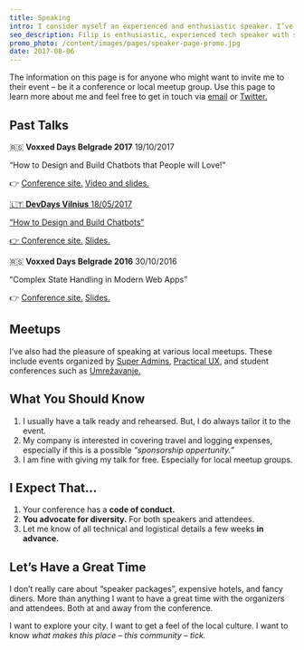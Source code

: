 ```yaml
---
title: Speaking
intro: I consider myself an experienced and enthusiastic speaker. I’ve been fortunate enough to speak at events and meetups of various sizes. It is a good oppertunity, I believe, for one to explore their passion with others.
seo_description: Filip is enthusiastic, experienced tech speaker with several conferences and meetups under his belt. Get in touch!
promo_photo: /content/images/pages/speaker-page-promo.jpg
date: 2017-08-06
---
```


The information on this page is for anyone who might want to invite me to their event – be it a conference or local meetup group. Use this page to learn more about me and feel free to get in touch via <a href="mailto:filipdanic7@gmail.com">email</a> or <a href="https://twitter.com/DanicFilip" target="_blank">Twitter.</a>

## Past Talks

🇷🇸 **Voxxed Days Belgrade 2017** <span class="date-info">19/10/2017</span>

“How to Design and Build Chatbots that People will Love!”

👉 <a href="https://belgrade.voxxeddays.com/speakers/filip-danic" target="_blank">Conference site.</a> <a href="https://www.youtube.com/watch?v=UT0hDoEOHj8" target="_blank">Video and slides.</video>

🇱🇹 **DevDays Vilnius** <span class="date-info">18/05/2017</span>

“How to Design and Build Chatbots”

👉 <a href="http://devdays.lt/filip/" target="_blank">Conference site.</a> <a href="https://speakerdeck.com/filipdanic/how-to-build-and-design-chatbots-devdays-vilnius-2017" target="_blank">Slides.</a>

🇷🇸 **Voxxed Days Belgrade 2016** <span class="date-info">30/10/2016</span>

“Complex State Handling in Modern Web Apps”

👉 <a href="https://belgrade.voxxeddays.com/16/talk/235/" target="_blank">Conference site.</a> <a href="https://speakerdeck.com/filipdanic/complex-state-handling-in-modern-web-apps-filip-danic-at-voxxed-days-belgrade-2016" target="_blank">Slides.</a>

## Meetups

I’ve also had the pleasure of speaking at various local meetups. These include events organized by <a href="https://www.meetup.com/SuperAdmins/" target="_blank">Super Admins</a>, <a href="https://www.meetup.com/Practical-UX/" target="_blank">Practical UX</a>, and student conferences such as <a href="https://www.facebook.com/umrezavanje/" target="_blank">Umrežavanje.</a>

## What You Should Know

1. I usually have a talk ready and rehearsed. But, I do always tailor it to the event.
2. My company is interested in covering travel and logging expenses, especially if this is a possible _“sponsorship oppertunity.”_
3. I am fine with giving my talk for free. Especially for local meetup groups.

## I Expect That…

1. Your conference has a **code of conduct.**
2. **You advocate for diversity.** For both speakers and attendees.
3. Let me know of all technical and logistical details a few weeks **in advance.**

## Let’s Have a Great Time

I don’t really care about “speaker packages”, expensive hotels, and fancy diners. More than anything I want to have a great time with the organizers and attendees. Both at and away from the conference.

I want to explore your city. I want to get a feel of the local culture. I want to know _what makes this place – this community – tick._
